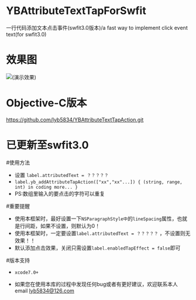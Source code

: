 # YBAttributeTextTapForSwfit
一行代码添加文本点击事件(swfit3.0版本)/a fast way to implement click event text(for swfit3.0)

# 效果图
![(演示效果)](http://7xt3dd.com1.z0.glb.clouddn.com/attributeAction.gif)

# Objective-C版本
 https://github.com/lyb5834/YBAttributeTextTapAction.git

# 已更新至swfit3.0

#使用方法
* 设置 `label.attributedText = ？？？？？` 
* `label.yb_addAttributeTapAction(["xx","xx"...]) { (string, range, int) in coding more... }`
* PS:数组里输入的要点击的字符可以重复

#重要提醒
  * 使用本框架时，最好设置一下`NSParagraphStyle中`的`lineSpacing`属性，也就是行间距，如果不设置，则默认为0！
  * 使用本框架时，一定要设置`label.attributedText = ？？？？？` ，不设置则无效果！！
  * 默认添加点击效果，关闭只需设置`label.enabledTapEffect = false`即可
  
#版本支持
  * `xcode7.0+`

  * 如果您在使用本库的过程中发现任何bug或者有更好建议，欢迎联系本人email  lyb5834@126.com
